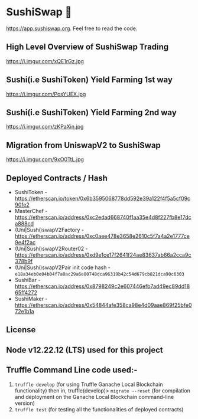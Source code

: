 # SushiSwap 🍣

https://app.sushiswap.org. Feel free to read the code.

## High Level Overview of SushiSwap Trading
https://i.imgur.com/xQE1rGz.jpg

## Sushi(i.e SushiToken) Yield Farming 1st way
https://i.imgur.com/PosYUEX.jpg

## Sushi(i.e SushiToken) Yield Farming 2nd way
https://i.imgur.com/zKPaXin.jpg

## Migration from UniswapV2 to SushiSwap
https://i.imgur.com/9xO0TtL.jpg

## Deployed Contracts / Hash

- SushiToken - https://etherscan.io/token/0x6b3595068778dd592e39a122f4f5a5cf09c90fe2
- MasterChef - https://etherscan.io/address/0xc2edad668740f1aa35e4d8f227fb8e17dca888cd
- (Uni|Sushi)swapV2Factory - https://etherscan.io/address/0xc0aee478e3658e2610c5f7a4a2e1777ce9e4f2ac
- (Uni|Sushi)swapV2Router02 - https://etherscan.io/address/0xd9e1ce17f2641f24ae83637ab66a2cca9c378b9f
- (Uni|Sushi)swapV2Pair init code hash - `e18a34eb0e04b04f7a0ac29a6e80748dca96319b42c54d679cb821dca90c6303`
- SushiBar - https://etherscan.io/address/0x8798249c2e607446efb7ad49ec89dd1865ff4272
- SushiMaker - https://etherscan.io/address/0x54844afe358ca98e4d09aae869f25bfe072e1b1a

## License

## Node v12.22.12 (LTS) used for this project

## Truffle Command Line code used:-
1. `truffle develop` (for using Truffle Ganache Local Blockchain functionality)
    then in,
    truffle(develop)> `migrate --reset` (for compilation and deployment on the Ganache Local Blockchain command-line version)
2. `truffle test` (for testing all the functionalities of deployed contracts)
